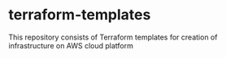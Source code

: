 # terraform-templates

This repository consists of Terraform templates for creation of infrastructure on AWS cloud platform
